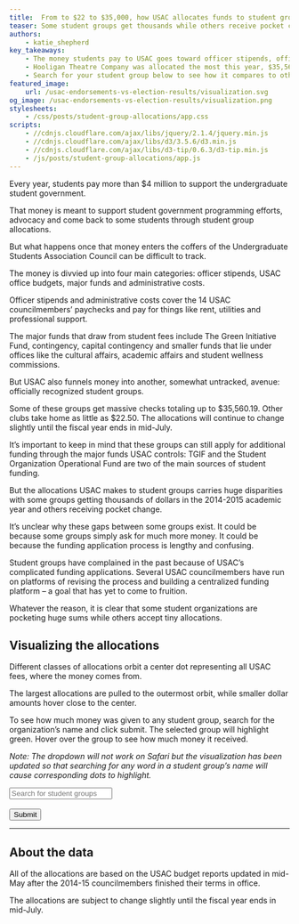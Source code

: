 ```yaml
---
title:  From to $22 to $35,000, how USAC allocates funds to student groups
teaser: Some student groups get thousands while others receive pocket change. Find out how much USAC gave your student group this year.
authors:
    - katie_shepherd
key_takeaways:
    - The money students pay to USAC goes toward officer stipends, office budgets, funds, administrative costs and student groups.
    - Hooligan Theatre Company was allocated the most this year, $35,560.19. Most student groups receive less than a tenth of this.
    - Search for your student group below to see how it compares to other groups.
featured_image:
    url: /usac-endorsements-vs-election-results/visualization.svg
og_image: /usac-endorsements-vs-election-results/visualization.png
stylesheets:
    - /css/posts/student-group-allocations/app.css
scripts:
    - //cdnjs.cloudflare.com/ajax/libs/jquery/2.1.4/jquery.min.js
    - //cdnjs.cloudflare.com/ajax/libs/d3/3.5.6/d3.min.js
    - //cdnjs.cloudflare.com/ajax/libs/d3-tip/0.6.3/d3-tip.min.js
    - /js/posts/student-group-allocations/app.js
---
```

Every year, students pay more than $4 million to support the undergraduate student government.

That money is meant to support student government programming efforts, advocacy and come back to some students through student group allocations.

But what happens once that money enters the coffers of the Undergraduate Students Association Council can be difficult to track.

The money is divvied up into four main categories: officer stipends, USAC office budgets, major funds and administrative costs.

Officer stipends and administrative costs cover the 14 USAC councilmembers’ paychecks and pay for things like rent, utilities and professional support.

The major funds that draw from student fees include The Green Initiative Fund, contingency, capital contingency and smaller funds that lie under offices like the cultural affairs, academic affairs and student wellness commissions.

But USAC also funnels money into another, somewhat untracked, avenue: officially recognized student groups.

Some of these groups get massive checks totaling up to $35,560.19. Other clubs take home as little as $22.50. The allocations will continue to change slightly until the fiscal year ends in mid-July.

It’s important to keep in mind that these groups can still apply for additional funding through the major funds USAC controls: TGIF and the Student Organization Operational Fund are two of the main sources of student funding.

But the allocations USAC makes to student groups carries huge disparities with some groups getting thousands of dollars in the 2014-2015 academic year and others receiving pocket change.

It’s unclear why these gaps between some groups exist. It could be because some groups simply ask for much more money. It could be because the funding application process is lengthy and confusing.

Student groups have complained in the past because of USAC’s complicated funding applications. Several USAC councilmembers have run on platforms of revising the process and building a centralized funding platform – a goal that has yet to come to fruition.

Whatever the reason, it is clear that some student organizations are pocketing huge sums while others accept tiny allocations.

## Visualizing the allocations

Different classes of allocations orbit a center dot representing all USAC fees, where the money comes from.

The largest allocations are pulled to the outermost orbit, while smaller dollar amounts hover close to the center.

To see how much money was given to any student group, search for the organization’s name and click submit. The selected group will highlight green. Hover over the group to see how much money it received.

*Note: The dropdown will not work on Safari but the visualization has been updated so that searching for any word in a student group’s name will cause corresponding dots to highlight.*

<div id="visualization">
    <div class="filter">
        <input type="text" class="search" id="search_text" list="search" placeholder="Search for student groups"/><br />
        <datalist id="search"><br/>
        </datalist><br/>
        <input class="search_button" type="submit" onclick="search()"/>
    </div>
    <div class="viz"></div>
</div>

---

## About the data

All of the allocations are based on the USAC budget reports updated in mid-May after the 2014-15 councilmembers finished their terms in office.

The allocations are subject to change slightly until the fiscal year ends in mid-July.
